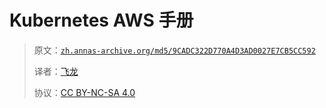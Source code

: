 # Kubernetes AWS 手册

> 原文：[`zh.annas-archive.org/md5/9CADC322D770A4D3AD0027E7CB5CC592`](https://zh.annas-archive.org/md5/9CADC322D770A4D3AD0027E7CB5CC592)
> 
> 译者：[飞龙](https://github.com/wizardforcel)
> 
> 协议：[CC BY-NC-SA 4.0](http://creativecommons.org/licenses/by-nc-sa/4.0/)